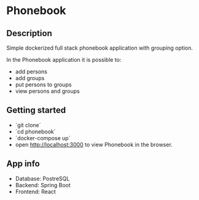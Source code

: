 # Phonebook

## Description
Simple dockerized full stack phonebook application with grouping option.

In the Phonebook application it is possible to:
- add persons
- add groups
- put persons to groups
- view persons and groups

## Getting started

- ´git clone´
- ´cd phonebook´
- ´docker-compose up´
- open [http://localhost:3000](http://localhost:3000) to view Phonebook in the browser.


## App info
- Database: PostreSQL
- Backend: Spring Boot
- Frontend: React